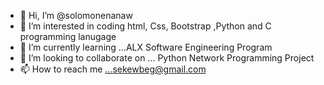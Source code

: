 - 👋 Hi, I’m @solomonenanaw
- 👀 I’m interested in coding html, Css, Bootstrap ,Python and C programming lanugage 
- 🌱 I’m currently learning ...ALX Software Engineering Program
- 💞️ I’m looking to collaborate on ... Python Network Programming Project
- 📫 How to reach me ...sekewbeg@gmail.com

<!---
solomonenanaw/solomonenanaw is a ✨ special ✨ repository because its `README.md` (this file) appears on your GitHub profile.
You can click the Preview link to take a look at your changes.
--->
